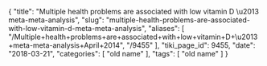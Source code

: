 {
    "title": "Multiple health problems are associated with low vitamin D \u2013 meta-meta-analysis",
    "slug": "multiple-health-problems-are-associated-with-low-vitamin-d-meta-meta-analysis",
    "aliases": [
        "/Multiple+health+problems+are+associated+with+low+vitamin+D+\u2013+meta-meta-analysis+April+2014",
        "/9455"
    ],
    "tiki_page_id": 9455,
    "date": "2018-03-21",
    "categories": [
        "old name"
    ],
    "tags": [
        "old name"
    ]
}
